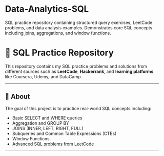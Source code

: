 # Data-Analytics-SQL
SQL practice repository containing structured query exercises, LeetCode problems, and data analysis examples. Demonstrates core SQL concepts including joins, aggregations, and window functions.
# 🧠 SQL Practice Repository

This repository contains my SQL practice problems and solutions from different sources such as **LeetCode**, **Hackerrank**, and **learning platforms** like Coursera, Udemy, and DataCamp.

---

## 📘 About
The goal of this project is to practice real-world SQL concepts including:
- Basic SELECT and WHERE queries  
- Aggregation and GROUP BY  
- JOINS (INNER, LEFT, RIGHT, FULL)  
- Subqueries and Common Table Expressions (CTEs)  
- Window Functions  
- Advanced SQL problems from LeetCode

---
